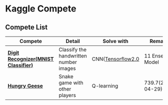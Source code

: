 # Kaggle Compete

## Compete List
|Compete|Detail|Solve with|Remarks|Score|
|---|---|---|---|---|
|[**Digit Recognizer(MNIST Classifier)**](https://www.kaggle.com/c/digit-recognizer)|Classify the handwritten number images|CNN([Tensorflow2.0](https://www.tensorflow.org/?hl=ko)|11 Ensenble Model|0.98821|
|[**Hungry Geese**](https://www.kaggle.com/c/hungry-geese)|Snake game with other players|Q-learning|739.7(2021-04-29)|